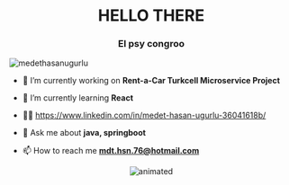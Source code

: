 <h1 align="center">HELLO THERE</h1>


<h3 align="center">El psy congroo</h3>

<div align="center">
  

</div>
<p align="left"> <img src="https://komarev.com/ghpvc/?username=medethasanugurlu&label=Profile%20views&color=0e75b6&style=flat" alt="medethasanugurlu" /> </p>

- 🔭 I’m currently working on **Rent-a-Car Turkcell Microservice Project**

- 🌱 I’m currently learning **React**

- 👨‍💻 https://www.linkedin.com/in/medet-hasan-ugurlu-36041618b/

- 💬 Ask me about **java, springboot**

- 📫 How to reach me **mdt.hsn.76@hotmail.com**

<p align="center">
  <img src="https://user-images.githubusercontent.com/77449083/236438116-b9d9499e-c124-459b-9e90-98eb67a0a6c1.gif" alt="animated" />
</p>


